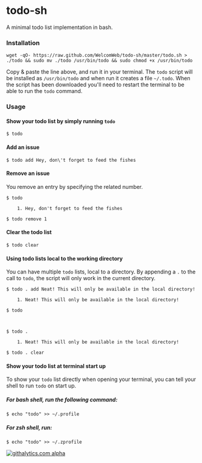 todo-sh
=======

A minimal todo list implementation in bash.

### Installation

    wget -qO- https://raw.github.com/WelcomWeb/todo-sh/master/todo.sh > ./todo && sudo mv ./todo /usr/bin/todo && sudo chmod +x /usr/bin/todo

Copy & paste the line above, and run it in your terminal. The `todo` script will be installed as `/usr/bin/todo` and when run it creates a file `~/.todo`. When the script has been downloaded you'll need to restart the terminal to be able to run the `todo` command.

### Usage

#### Show your todo list by simply running `todo`

    $ todo

#### Add an issue

    $ todo add Hey, don\'t forget to feed the fishes

#### Remove an issue

You remove an entry by specifying the related number.

    $ todo
    
        1. Hey, don't forget to feed the fishes

    $ todo remove 1

#### Clear the todo list

    $ todo clear

#### Using todo lists local to the working directory

You can have multiple `todo` lists, local to a directory. By appending a `.` to the call to `todo`, the script will only work in the current directory.

    $ todo . add Neat! This will only be available in the local directory!

    	1. Neat! This will only be available in the local directory!

    $ todo



    $ todo .

    	1. Neat! This will only be available in the local directory!

    $ todo . clear

#### Show your todo list at terminal start up

To show your `todo` list directly when opening your terminal, you can tell your shell to run `todo` on start up.

##### For bash shell, run the following command:

    $ echo "todo" >> ~/.profile

##### For zsh shell, run:

    $ echo "todo" >> ~/.zprofile


[![githalytics.com alpha](https://cruel-carlota.pagodabox.com/464db0a106bbc2f6a16cd0d098123518 "githalytics.com")](http://githalytics.com/WelcomWeb/todo-sh)
